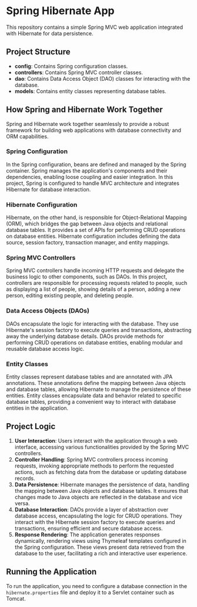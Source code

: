 # Spring Hibernate App

This repository contains a simple Spring MVC web application integrated with Hibernate for data persistence.

## Project Structure

- **config**: Contains Spring configuration classes.
- **controllers**: Contains Spring MVC controller classes.
- **dao**: Contains Data Access Object (DAO) classes for interacting with the database.
- **models**: Contains entity classes representing database tables.

## How Spring and Hibernate Work Together

Spring and Hibernate work together seamlessly to provide a robust framework for building web applications with database connectivity and ORM capabilities.

### Spring Configuration

In the Spring configuration, beans are defined and managed by the Spring container. Spring manages the application's components and their dependencies, enabling loose coupling and easier integration. In this project, Spring is configured to handle MVC architecture and integrates Hibernate for database interaction.

### Hibernate Configuration

Hibernate, on the other hand, is responsible for Object-Relational Mapping (ORM), which bridges the gap between Java objects and relational database tables. It provides a set of APIs for performing CRUD operations on database entities. Hibernate configuration includes defining the data source, session factory, transaction manager, and entity mappings.

### Spring MVC Controllers

Spring MVC controllers handle incoming HTTP requests and delegate the business logic to other components, such as DAOs. In this project, controllers are responsible for processing requests related to people, such as displaying a list of people, showing details of a person, adding a new person, editing existing people, and deleting people.

### Data Access Objects (DAOs)

DAOs encapsulate the logic for interacting with the database. They use Hibernate's session factory to execute queries and transactions, abstracting away the underlying database details. DAOs provide methods for performing CRUD operations on database entities, enabling modular and reusable database access logic.

### Entity Classes

Entity classes represent database tables and are annotated with JPA annotations. These annotations define the mapping between Java objects and database tables, allowing Hibernate to manage the persistence of these entities. Entity classes encapsulate data and behavior related to specific database tables, providing a convenient way to interact with database entities in the application.

## Project Logic

1. **User Interaction**: Users interact with the application through a web interface, accessing various functionalities provided by the Spring MVC controllers.
2. **Controller Handling**: Spring MVC controllers process incoming requests, invoking appropriate methods to perform the requested actions, such as fetching data from the database or updating database records.
3. **Data Persistence**: Hibernate manages the persistence of data, handling the mapping between Java objects and database tables. It ensures that changes made to Java objects are reflected in the database and vice versa.
4. **Database Interaction**: DAOs provide a layer of abstraction over database access, encapsulating the logic for CRUD operations. They interact with the Hibernate session factory to execute queries and transactions, ensuring efficient and secure database access.
5. **Response Rendering**: The application generates responses dynamically, rendering views using Thymeleaf templates configured in the Spring configuration. These views present data retrieved from the database to the user, facilitating a rich and interactive user experience.

## Running the Application

To run the application, you need to configure a database connection in the `hibernate.properties` file and deploy it to a Servlet container such as Tomcat.
